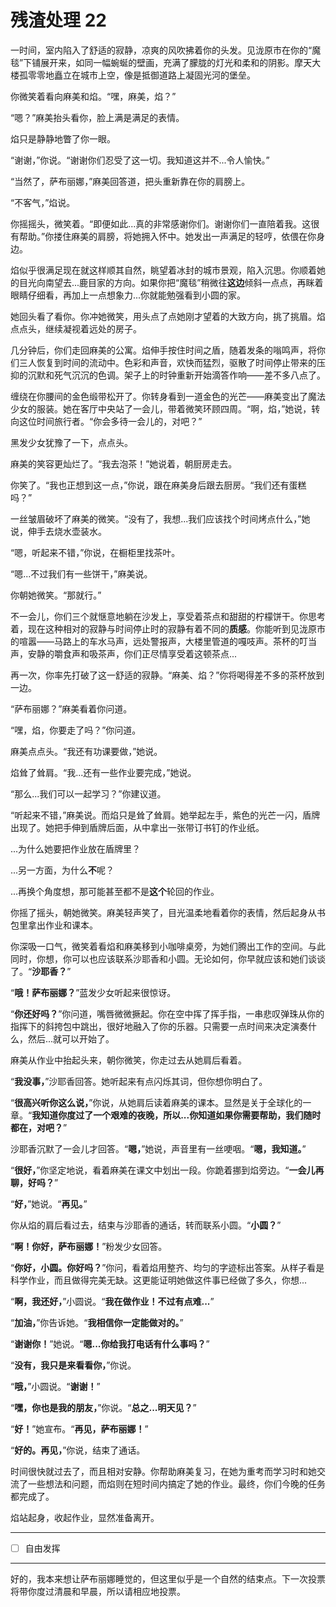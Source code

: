 # 残渣处理 22

一时间，室内陷入了舒适的寂静，凉爽的风吹拂着你的头发。见泷原市在你的“魔毯”下铺展开来，如同一幅蜿蜒的壁画，充满了朦胧的灯光和柔和的阴影。摩天大楼孤零零地矗立在城市上空，像是抵御道路上凝固光河的堡垒。

你微笑着看向麻美和焰。“嘿，麻美，焰？”

“嗯？”麻美抬头看你，脸上满是满足的表情。

焰只是静静地瞥了你一眼。

“谢谢，”你说。“谢谢你们忍受了这一切。我知道这并不...令人愉快。”

“当然了，萨布丽娜，”麻美回答道，把头重新靠在你的肩膀上。
  
“不客气，”焰说。

你摇摇头，微笑着。“即便如此...真的非常感谢你们。谢谢你们一直陪着我。这很有帮助。”你搂住麻美的肩膀，将她拥入怀中。她发出一声满足的轻哼，依偎在你身边。

焰似乎很满足现在就这样顺其自然，眺望着冰封的城市景观，陷入沉思。你顺着她的目光向南望去...鹿目家的方向。如果你把“魔毯”稍微往**这边**倾斜一点点，再眯着眼睛仔细看，再加上一点想象力...你就能勉强看到小圆的家。

她回头看了看你。你冲她微笑，用头点了点她刚才望着的大致方向，挑了挑眉。焰点点头，继续凝视着远处的房子。

几分钟后，你们走回麻美的公寓。焰伸手按住时间之盾，随着发条的嗡鸣声，将你们三人恢复到时间的流动中。色彩和声音，欢快而猛烈，驱散了时间停止带来的压抑的沉默和死气沉沉的色调。架子上的时钟重新开始滴答作响——差不多八点了。
  
缠绕在你腰间的金色缎带松开了。你转身看到一道金色的光芒——麻美变出了魔法少女的服装。她在客厅中央站了一会儿，带着微笑环顾四周。“啊，焰，”她说，转向这位时间旅行者。“你会多待一会儿的，对吧？”

黑发少女犹豫了一下，点点头。

麻美的笑容更灿烂了。“我去泡茶！”她说着，朝厨房走去。

你笑了。“我也正想到这一点，”你说，跟在麻美身后跟去厨房。“我们还有蛋糕吗？”
  
一丝皱眉破坏了麻美的微笑。“没有了，我想...我们应该找个时间烤点什么，”她说，伸手去烧水壶装水。

“嗯，听起来不错，”你说，在橱柜里找茶叶。
  
“嗯...不过我们有一些饼干，”麻美说。

你朝她微笑。“那就行。”

不一会儿，你们三个就惬意地躺在沙发上，享受着茶点和甜甜的柠檬饼干。你思考着，现在这种相对的寂静与时间停止时的寂静有着不同的**质感**。你能听到见泷原市的喧嚣——马路上的车水马声，远处警报声，大楼里管道的嘎吱声。茶杯的叮当声，安静的嚼食声和吸茶声，你们正尽情享受着这顿茶点...

再一次，你率先打破了这一舒适的寂静。“麻美、焰？”你将喝得差不多的茶杯放到一边。

“萨布丽娜？”麻美看着你问道。

“嘿，焰，你要走了吗？”你问道。

麻美点点头。“我还有功课要做，”她说。

焰耸了耸肩。“我...还有一些作业要完成，”她说。

“那么...我们可以一起学习？”你建议道。

“听起来不错，”麻美说。而焰只是耸了耸肩。她举起左手，紫色的光芒一闪，盾牌出现了。她把手伸到盾牌后面，从中拿出一张带订书钉的作业纸。

...为什么她要把作业放在盾牌里？

...另一方面，为什么**不**呢？

...再换个角度想，那可能甚至都不是**这个**轮回的作业。

你摇了摇头，朝她微笑。麻美轻声笑了，目光温柔地看着你的表情，然后起身从书包里拿出作业和课本。

你深吸一口气，微笑着看焰和麻美移到小咖啡桌旁，为她们腾出工作的空间。与此同时，你想，你可以也应该联系沙耶香和小圆。无论如何，你早就应该和她们谈谈了。“**沙耶香？**”

“**哦！萨布丽娜？**”蓝发少女听起来很惊讶。

“**你还好吗？**”你问道，嘴唇微微撅起。你在空中挥了挥手指，一串悲叹弹珠从你的指挥下的斜挎包中跳出，很好地融入了你的乐器。只需要一点时间来决定演奏什么，然后...就可以开始了。

麻美从作业中抬起头来，朝你微笑，你走过去从她肩后看着。

“**我没事，**”沙耶香回答。她听起来有点闪烁其词，但你想你明白了。

“**很高兴听你这么说，**”你说，从她肩后读着麻美的课本。显然是关于全球化的一章。“**我知道你度过了一个艰难的夜晚，所以...你知道如果你需要帮助，我们随时都在，对吧？**”

沙耶香沉默了一会儿才回答。“**嗯，**”她说，声音里有一丝哽咽。“**嗯，我知道。**”

“**很好，**”你坚定地说，看着麻美在课文中划出一段。你跪着挪到焰旁边。“**一会儿再聊，好吗？**”

“**好，**”她说。“**再见。**”

你从焰的肩后看过去，结束与沙耶香的通话，转而联系小圆。“**小圆？**”

“**啊！你好，萨布丽娜！**”粉发少女回答。

“**你好，小圆。你好吗？**”你问，看着焰用整齐、均匀的字迹标出答案。从样子看是科学作业，而且做得完美无缺。这更能证明她做这件事已经做了多久，你想...

“**啊，我还好，**”小圆说。“**我在做作业！不过有点难...**”

“**加油，**”你告诉她。“**我相信你一定能做对的。**”

“**谢谢你！**”她说。“**嗯...你给我打电话有什么事吗？**”

“**没有，我只是来看看你，**”你说。

“**哦，**”小圆说。“**谢谢！**”

“**嘿，你也是我的朋友，**”你说。“**总之...明天见？**”

“**好！**”她宣布。“**再见，萨布丽娜！**”

“**好的。再见，**”你说，结束了通话。

时间很快就过去了，而且相对安静。你帮助麻美复习，在她为重考而学习时和她交流了一些想法和问题，而焰则在短时间内搞定了她的作业。最终，你们今晚的任务都完成了。

焰站起身，收起作业，显然准备离开。

---

- [ ] 自由发挥

---

好的，我本来想让萨布丽娜睡觉的，但这里似乎是一个自然的结束点。下一次投票将带你度过清晨和早晨，所以请相应地投票。
